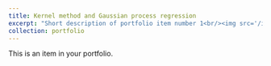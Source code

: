 ```yaml
---
title: Kernel method and Gaussian process regression
excerpt: "Short description of portfolio item number 1<br/><img src='/images/500x300.png'>"
collection: portfolio
---
```


This is an item in your portfolio.
